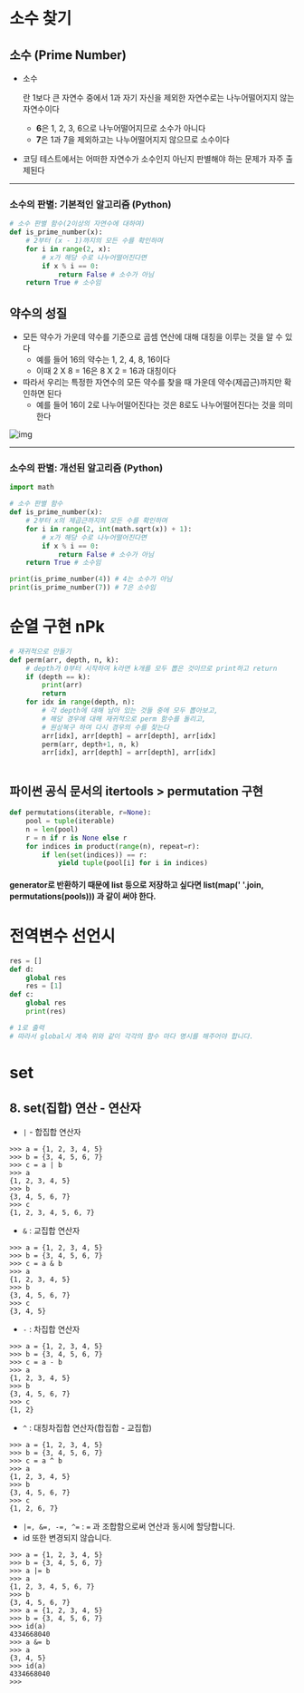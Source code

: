 # 소수 찾기

## 소수 (Prime Number)

- 소수

  란 1보다 큰 자연수 중에서 1과 자기 자신을 제외한 자연수로는 나누어떨어지지 않는 자연수이다

  - **6**은 1, 2, 3, 6으로 나누어떨어지므로 소수가 아니다
  - **7**은 1과 7을 제외하고는 나누어떨어지지 않으므로 소수이다

- 코딩 테스트에서는 어떠한 자연수가 소수인지 아닌지 판별해야 하는 문제가 자주 출제된다

------

### 소수의 판별: 기본적인 알고리즘 (Python)

```python
# 소수 판별 함수(2이상의 자연수에 대하여)
def is_prime_number(x):
    # 2부터 (x - 1)까지의 모든 수를 확인하며
    for i in range(2, x):
        # x가 해당 수로 나누어떨어진다면
        if x % i == 0:
            return False # 소수가 아님
    return True # 소수임
```



## 약수의 성질

- 모든 약수가 가운데 약수를 기준으로 곱셈 연산에 대해 대칭을 이루는 것을 알 수 있다
  - 예를 들어 16의 약수는 1, 2, 4, 8, 16이다
  - 이때 2 X 8 = 16은 8 X 2 = 16과 대칭이다
- 따라서 우리는 특정한 자연수의 모든 약수를 찾을 때 가운데 약수(제곱근)까지만 확인하면 된다
  - 예를 들어 16이 2로 나누어떨어진다는 것은 8로도 나누어떨어진다는 것을 의미한다



![img](https://blog.kakaocdn.net/dn/MwC97/btqSATad8lN/3hC3wDs4WweI7eIB1E6yPK/img.png)



------

### 소수의 판별: 개선된 알고리즘 (Python)

```python
import math

# 소수 판별 함수
def is_prime_number(x):
    # 2부터 x의 제곱근까지의 모든 수를 확인하며
    for i in range(2, int(math.sqrt(x)) + 1):
        # x가 해당 수로 나누어떨어진다면
        if x % i == 0:
            return False # 소수가 아님
    return True # 소수임

print(is_prime_number(4)) # 4는 소수가 아님
print(is_prime_number(7)) # 7은 소수임
```



# 순열 구현 nPk

```python
# 재귀적으로 만들기
def perm(arr, depth, n, k):
    # depth가 0부터 시작하여 k라면 k개를 모두 뽑은 것이므로 print하고 return
    if (depth == k):
        print(arr)
        return
    for idx in range(depth, n):
        # 각 depth에 대해 남아 있는 것들 중에 모두 뽑아보고,
        # 해당 경우에 대해 재귀적으로 perm 함수를 돌리고,
        # 원상복구 하여 다시 경우의 수를 찾는다
        arr[idx], arr[depth] = arr[depth], arr[idx]
        perm(arr, depth+1, n, k)
        arr[idx], arr[depth] = arr[depth], arr[idx]



```



## 파이썬 공식 문서의 itertools > permutation 구현

```python
def permutations(iterable, r=None):
    pool = tuple(iterable)
    n = len(pool)
    r = n if r is None else r
    for indices in product(range(n), repeat=r):
        if len(set(indices)) == r:
            yield tuple(pool[i] for i in indices)
```

#### generator로 반환하기 때문에 list 등으로 저장하고 싶다면 list(map(' '.join, permutations(pools))) 과 같이 써야 한다.



# 전역변수 선언시

```python
res = []
def d:
	global res
	res = [1]
def c:
	global res
	print(res)

# 1로 출력
# 따라서 global시 계속 위와 같이 각각의 함수 마다 명시를 해주어야 합니다.
```



# set

## 8. set(집합) 연산 - 연산자

- `|` - 합집합 연산자

```
>>> a = {1, 2, 3, 4, 5}
>>> b = {3, 4, 5, 6, 7}
>>> c = a | b
>>> a
{1, 2, 3, 4, 5}
>>> b
{3, 4, 5, 6, 7}
>>> c
{1, 2, 3, 4, 5, 6, 7}
```

- `&` : 교집합 연산자

```
>>> a = {1, 2, 3, 4, 5}
>>> b = {3, 4, 5, 6, 7}
>>> c = a & b
>>> a
{1, 2, 3, 4, 5}
>>> b
{3, 4, 5, 6, 7}
>>> c
{3, 4, 5}
```

- `-` : 차집합 연산자

```
>>> a = {1, 2, 3, 4, 5}
>>> b = {3, 4, 5, 6, 7}
>>> c = a - b
>>> a
{1, 2, 3, 4, 5}
>>> b
{3, 4, 5, 6, 7}
>>> c
{1, 2}
```

- `^` : 대칭차집합 연산자(합집합 - 교집합)

```
>>> a = {1, 2, 3, 4, 5}
>>> b = {3, 4, 5, 6, 7}
>>> c = a ^ b
>>> a
{1, 2, 3, 4, 5}
>>> b
{3, 4, 5, 6, 7}
>>> c
{1, 2, 6, 7}
```

- `|=, &=, -=, ^=` : `=` 과 조합함으로써 연산과 동시에 할당합니다.
- id 또한 변경되지 않습니다.

```
>>> a = {1, 2, 3, 4, 5}
>>> b = {3, 4, 5, 6, 7}
>>> a |= b
>>> a
{1, 2, 3, 4, 5, 6, 7}
>>> b
{3, 4, 5, 6, 7}
>>> a = {1, 2, 3, 4, 5}
>>> b = {3, 4, 5, 6, 7}
>>> id(a)
4334668040
>>> a &= b
>>> a
{3, 4, 5}
>>> id(a)
4334668040
>>> 
```

